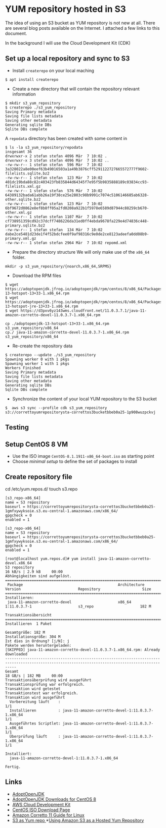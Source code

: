 # YUM repository hosted in S3

The idea of using an S3 bucket as YUM repository is not new at all.
There are several blog posts available on the Internet. 
I attached a few links to this document.

In the background I will use the Cloud Development Kit (CDK)

## Set up a local repository and sync to S3

* Install `createrepo` on your local maching
```
$ apt install createrepo    
```

* Create a new directory that will contain the repository relevant information
```
$ mkdir s3_yum_repository     
$ createrepo ./s3_yum_repository 
Saving Primary metadata
Saving file lists metadata
Saving other metadata
Generating sqlite DBs
Sqlite DBs complete
``` 
A `repodata` directory has been created with some content in
```
$ ls -la s3_yum_repository/repodata 
insgesamt 36
drwxrwxr-x 2 stefan stefan 4096 Mär  7 10:02 .
drwxrwxr-x 3 stefan stefan 4096 Mär  7 10:02 ..
-rw-rw-r-- 1 stefan stefan  596 Mär  7 10:02 3a328022a8e00eef63b49016503a1a49b3876cff5291122727665572777f9602-filelists.sqlite.bz2
-rw-rw-r-- 1 stefan stefan  123 Mär  7 10:02 401dc19bda88c82c403423fb835844d64345f7e95f5b9835888189c03834cc93-filelists.xml.gz
-rw-rw-r-- 1 stefan stefan  576 Mär  7 10:02 64389132bada61abb26a19f38ce25e2803c98b9991c7074c5106146685ab6328-other.sqlite.bz2
-rw-rw-r-- 1 stefan stefan  123 Mär  7 10:02 6bf9672d0862e8ef8b8ff05a2fd0208a922b1f5978e6589d87944c88259cb670-other.xml.gz
-rw-rw-r-- 1 stefan stefan 1107 Mär  7 10:02 cf738951359cd92c37dcff7486226da31ed0ff4ebda9678fa229e4d74836c448-primary.sqlite.bz2
-rw-rw-r-- 1 stefan stefan  134 Mär  7 10:02 dabe2ce5481d23de1f4f52bdcfee0f9af98316c9e0de2ce8123adeefa0dd08b9-primary.xml.gz
-rw-rw-r-- 1 stefan stefan 2964 Mär  7 10:02 repomd.xml
```

* Prepare the directory structure
We will only make use of the `x86_64` folder.
```
mkdir -p s3_yum_repository/{noarch,x86_64,SRPMS}
```

* Download the RPM files
```
$ wget https://adoptopenjdk.jfrog.io/adoptopenjdk/rpm/centos/8/x86_64/Packages/adoptopenjdk-13-hotspot-13+33-1.x86_64.rpm    
$ wget https://adoptopenjdk.jfrog.io/adoptopenjdk/rpm/centos/8/x86_64/Packages/adoptopenjdk-13-hotspot-jre-13+33-1.x86_64.rpm
$ wget https://d3pxv6yz143wms.cloudfront.net/11.0.3.7.1/java-11-amazon-corretto-devel-11.0.3.7-1.x86_64.rpm
```

```
cp ./adoptopenjdk-13-hotspot-13+33-1.x86_64.rpm  s3_yum_repository/x86_64 
cp./ java-11-amazon-corretto-devel-11.0.3.7-1.x86_64.rpm s3_yum_repository/x86_64 
```

* Re-create the repository data
```
$ createrepo --update ./s3_yum_repository
Spawning worker 0 with 1 pkgs
Spawning worker 1 with 1 pkgs
Workers Finished
Saving Primary metadata
Saving file lists metadata
Saving other metadata
Generating sqlite DBs
Sqlite DBs complete
 ```


* Synchronize the content of your local YUM repository to the S3 bucket
```
$  aws s3 sync --profile cdk s3_yum_repository s3://correttoyumrepositorysta-correttos3bucketbbeb0a25-1p908wuzpckvj  
```




## Testing

## Setup CentOS 8 VM
* Use the ISO image `CentOS-8.1.1911-x86_64-boot.iso` as starting point
* Choose _minimal setup_ to define the set of packages to install


## Create repository file

cd /etc/yum.repos.d/
touch s3.repo

```
[s3_repo-x86_64]
name = S3 repository
baseurl = https://correttoyumrepositorysta-correttos3bucketbbeb0a25-1gmfxywyksoie.s3.eu-central-1.amazonaws.com/x86_64/
gpgcheck = 0
enabled = 1

[s3_repo-x86_64]
name = S3 repository
baseurl = https://correttoyumrepositorysta-correttos3bucketbbeb0a25-1gmfxywyksoie.s3.eu-central-1.amazonaws.com/x86_64/
gpgcheck = 0
enabled = 1
```


```
[root@localhost yum.repos.d]# yum install java-11-amazon-corretto-devel.x86_64
S3 repository                                                                                                     16 kB/s | 2.9 kB     00:00    
Abhängigkeiten sind aufgelöst.
=================================================================================================================================================
 Package                                           Architecture               Version                          Repository                   Size
=================================================================================================================================================
Installieren:
 java-11-amazon-corretto-devel                     x86_64                     1:11.0.3.7-1                     s3_repo                     182 M

Transaktionsübersicht
=================================================================================================================================================
Installieren  1 Paket

Gesamtgröße: 182 M
Installationsgröße: 304 M
Ist dies in Ordnung? [j/N]: j
Pakete werden heruntergeladen:
[SKIPPED] java-11-amazon-corretto-devel-11.0.3.7-1.x86_64.rpm: Already downloaded                                                               
-------------------------------------------------------------------------------------------------------------------------------------------------
Gesamt                                                                                                            18 GB/s | 182 MB     00:00     
Transaktionsüberprüfung wird ausgeführt
Transaktionsprüfung war erfolgreich.
Transaktion wird getestet
Transaktionstest war erfolgreich.
Transaktion wird ausgeführt
  Vorbereitung läuft    :                                                                                                                    1/1 
  Installieren          : java-11-amazon-corretto-devel-1:11.0.3.7-1.x86_64                                                                  1/1 
  Ausgeführtes Scriptlet: java-11-amazon-corretto-devel-1:11.0.3.7-1.x86_64                                                                  1/1 
  Überprüfung läuft     : java-11-amazon-corretto-devel-1:11.0.3.7-1.x86_64                                                                  1/1 

Installiert:
  java-11-amazon-corretto-devel-1:11.0.3.7-1.x86_64                                                                                              

Fertig.
```

## Links

* [AdoptOpenJDK](https://adoptopenjdk.net/)
* [AdoptOpenJDK Downloads for CentOS 8](https://adoptopenjdk.jfrog.io/adoptopenjdk/rpm/centos/8/x86_64/Packages/)
* [AWS Cloud Development Kit](https://github.com/aws/aws-cdk)
* [CentOS ISO Download Page](https://wiki.centos.org/Download)
* [Amazon Corretto 11 Guide for Linux
](https://docs.aws.amazon.com/corretto/latest/corretto-11-ug/linux-info.html)
* [S3 as Yum repo
](https://gist.github.com/phrawzty/ca3453addc92a13a9c19)
*[Using Amazon S3 as a Hosted Yum Repository
](https://www.rightbrainnetworks.com/2015/01/09/using-amazon-s3-as-a-hosted-yum-repository/)
